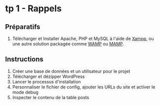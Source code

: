 tp 1 - Rappels
==============

Préparatifs
-----------
1. Télécharger et Installer Apache, PHP et MySQL à l'aide de [Xampp](https://www.apachefriends.org/fr/index.html), ou une autre solution packagée comme [WAMP](http://www.wampserver.com/) ou [MAMP](https://www.mamp.info/en/).

Instructions
------------
1. Créer une base de données et un utilisateur pour le projet
2. Télécharger et dézipper WordPress
3. Lancer le processus d'installation
4. Personnaliser le fichier de config, ajouter les URLs du site et activer le mode debug
5. Inspecter le contenu de la table posts
